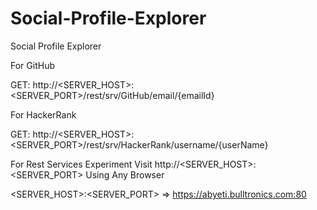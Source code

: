 # Social-Profile-Explorer
Social Profile Explorer


For GitHub

GET: http://<SERVER_HOST>:<SERVER_PORT>/rest/srv/GitHub/email/{emailId}



For HackerRank

GET: http://<SERVER_HOST>:<SERVER_PORT>/rest/srv/HackerRank/username/{userName}



For Rest Services Experiment Visit http://<SERVER_HOST>:<SERVER_PORT> Using Any Browser



<SERVER_HOST>:<SERVER_PORT>   => https://abyeti.bulltronics.com:80
